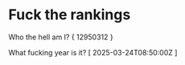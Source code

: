 # Fuck the rankings

Who the hell am I?
{ 12950312 }

What fucking year is it?
[ 2025-03-24T08:50:00Z ]
